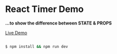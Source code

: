 React Timer Demo
================

__...to show the difference between STATE & PROPS__

[Live Demo](https://react-timer-demo.herokuapp.com/)

```bash
    
$ npm install && npm run dev
  
```